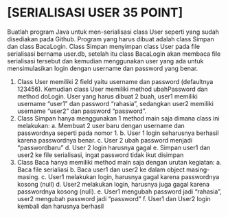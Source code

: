# [SERIALISASI USER 35 POINT] 
Buatlah program Java untuk men-serialisasi class User seperti yang sudah disediakan pada Github.  Program yang harus dibuat adalah class Simpan dan class BacaLogin.  Class Simpan menyimpan class User pada file serialisasi bernama user.db, setelah itu class BacaLogin akan membaca file serialisasi tersebut dan kemudian menggunakan user yang ada untuk mensimulasikan login dengan username dan password yang benar.

1.	Class User memiliki 2 field yaitu username dan password (defaultnya 123456).  Kemudian class User memiliki method ubahPassword dan method doLogin.
User yang harus dibuat 2 buah, user1 memiliki username “user1” dan password “rahasia”, sedangkan user2 memiliki username “user2” dan password “password”.
2.	Class Simpan hanya menggunakan 1 method main saja dimana class ini melakukan:
    a.	Membuat 2 user baru dengan username dan passwordnya seperti pada nomor 1.
    b.	User 1 login seharusnya berhasil karena passwordnya benar.
    c.	User 2 ubah password menjadi “passwordbaru”
    d.	User 2 login harusnya gagal
    e.	Simpan user1 dan user2 ke file serialisasi, ingat password tidak ikut disimpan
3.	Class Baca hanya memiliki method main saja dengan urutan kegiatan:
    a.	Baca file serialiasi
    b.	Baca user1 dan user2 ke dalam object masing-masing.
    c.	User1 melakukan login, harusnya gagal karena passwordnya kosong (null)
    d.	User2 melakukan login, harusnya juga gagal karena passwordnya kosong (null).
    e.	User1 mengubah password jadi “rahasia”, user2 mengubah password jadi “password”
    f.	User1 dan User2 login kembali dan harusnya berhasil
